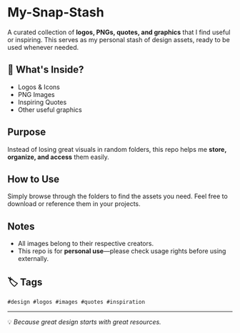 # My-Snap-Stash

A curated collection of **logos, PNGs, quotes, and graphics** that I find useful or inspiring. This serves as my personal stash of design assets, ready to be used whenever needed.  

## 📂 What's Inside?  
- Logos & Icons  
- PNG Images  
- Inspiring Quotes  
- Other useful graphics  

## Purpose  
Instead of losing great visuals in random folders, this repo helps me **store, organize, and access** them easily.  

## How to Use  
Simply browse through the folders to find the assets you need. Feel free to download or reference them in your projects.  

## Notes  
- All images belong to their respective creators.  
- This repo is for **personal use**—please check usage rights before using externally.  

## 🏷️ Tags  
`#design #logos #images #quotes #inspiration`  

---

💡 *Because great design starts with great resources.*  

